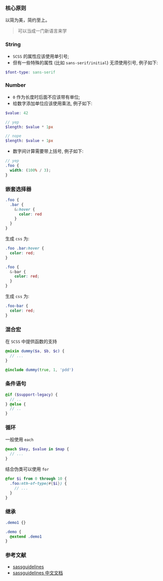 <!--
abbrlink: 7cpwtx8o
-->

### 核心原则

以简为美，简约至上。

> 可以当成一门新语言来学

### String

* `SCSS` 的属性应该使用单引号;
* 但有一些特殊的属性 (比如 `sans-serif/initial`) 无须使用引号, 例子如下:

```SCSS
$font-type: sans-serif
```

### Number

* `0` 作为长度时后面不应该带有单位;
* 给数字添加单位应该使用乘法, 例子如下:

```SCSS
$value: 42

// yep
$length: $value * 1px

// nope
$length: $value + 1px
```

* 数字间计算需要带上括号, 例子如下:

```SCSS
// yep
.foo {
  width: (100% / 3);
}
```

### 嵌套选择器

```SCSS
.foo {
  .bar {
    &:hover {
      color: red
    }
  }
}
```

生成 `css` 为:

```css
.foo .bar:hover {
  color: red;
}
```

```SCSS
.foo {
  &-bar {
    color: red;
  }
}
```

生成 `css` 为:

```css
.foo-bar {
  color: red;
}
```

### 混合宏

在 `SCSS` 中提供函数的支持

```SCSS
@mixin dummy($a, $b, $c) {
  // ...
}

@include dummy(true, 1, 'pdd')
```

### 条件语句

```scss
@if ($support-legacy) {
  // ..
} @else {
  // ..
}
```

### 循环

一般使用 `each`

```scss
@each $key, $value in $map {
  // ...
}
```

结合伪类可以使用 `for`

```scss
@for $i from 0 through 10 {
  .foo:nth-of-type(#{$i}) {
    // ...
  }
}
```

### 继承

```scss
.demo1 {}

.demo {
  @extend .demo1
}
```

### 参考文献

* [sassguidelines](https://sass-guidelin.es/)
* [sassguidelines 中文文档](https://sass-guidelin.es/zh)


